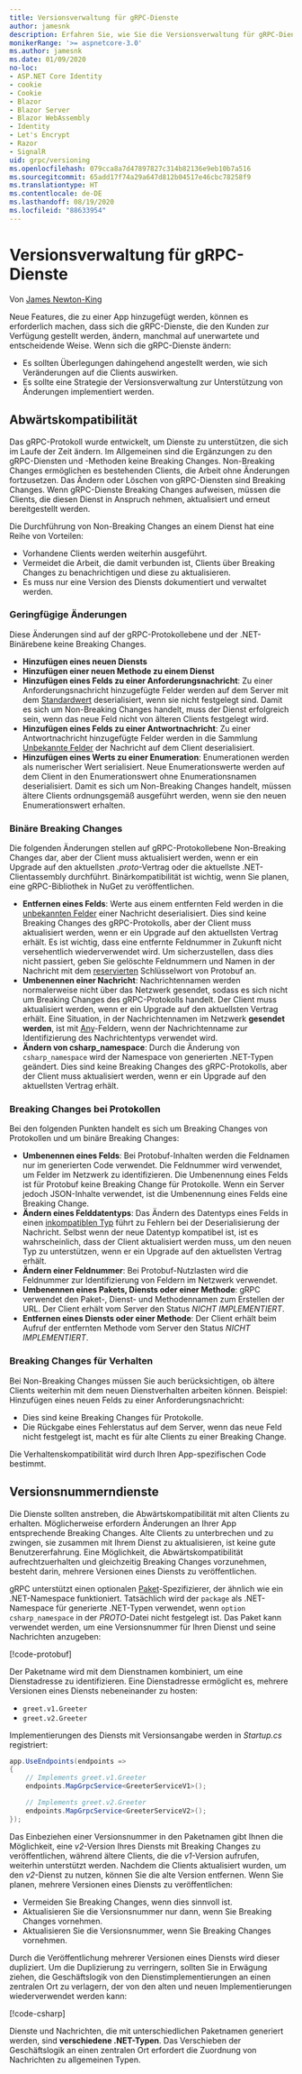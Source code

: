 ```yaml
---
title: Versionsverwaltung für gRPC-Dienste
author: jamesnk
description: Erfahren Sie, wie Sie die Versionsverwaltung für gRPC-Dienste durchführen können.
monikerRange: '>= aspnetcore-3.0'
ms.author: jamesnk
ms.date: 01/09/2020
no-loc:
- ASP.NET Core Identity
- cookie
- Cookie
- Blazor
- Blazor Server
- Blazor WebAssembly
- Identity
- Let's Encrypt
- Razor
- SignalR
uid: grpc/versioning
ms.openlocfilehash: 079cca8a7d47897827c314b82136e9eb10b7a516
ms.sourcegitcommit: 65add17f74a29a647d812b04517e46cbc78258f9
ms.translationtype: HT
ms.contentlocale: de-DE
ms.lasthandoff: 08/19/2020
ms.locfileid: "88633954"
---
```

# <a name="versioning-grpc-services"></a>Versionsverwaltung für gRPC-Dienste

Von [James Newton-King](https://twitter.com/jamesnk)

Neue Features, die zu einer App hinzugefügt werden, können es erforderlich machen, dass sich die gRPC-Dienste, die den Kunden zur Verfügung gestellt werden, ändern, manchmal auf unerwartete und entscheidende Weise. Wenn sich die gRPC-Dienste ändern:

* Es sollten Überlegungen dahingehend angestellt werden, wie sich Veränderungen auf die Clients auswirken.
* Es sollte eine Strategie der Versionsverwaltung zur Unterstützung von Änderungen implementiert werden.

## <a name="backwards-compatibility"></a>Abwärtskompatibilität

Das gRPC-Protokoll wurde entwickelt, um Dienste zu unterstützen, die sich im Laufe der Zeit ändern. Im Allgemeinen sind die Ergänzungen zu den gRPC-Diensten und -Methoden keine Breaking Changes. Non-Breaking Changes ermöglichen es bestehenden Clients, die Arbeit ohne Änderungen fortzusetzen. Das Ändern oder Löschen von gRPC-Diensten sind Breaking Changes. Wenn gRPC-Dienste Breaking Changes aufweisen, müssen die Clients, die diesen Dienst in Anspruch nehmen, aktualisiert und erneut bereitgestellt werden.

Die Durchführung von Non-Breaking Changes an einem Dienst hat eine Reihe von Vorteilen:

* Vorhandene Clients werden weiterhin ausgeführt.
* Vermeidet die Arbeit, die damit verbunden ist, Clients über Breaking Changes zu benachrichtigen und diese zu aktualisieren.
* Es muss nur eine Version des Diensts dokumentiert und verwaltet werden.

### <a name="non-breaking-changes"></a>Geringfügige Änderungen

Diese Änderungen sind auf der gRPC-Protokollebene und der .NET-Binärebene keine Breaking Changes.

* **Hinzufügen eines neuen Diensts**
* **Hinzufügen einer neuen Methode zu einem Dienst**
* **Hinzufügen eines Felds zu einer Anforderungsnachricht**: Zu einer Anforderungsnachricht hinzugefügte Felder werden auf dem Server mit dem [Standardwert](https://developers.google.com/protocol-buffers/docs/proto3#default) deserialisiert, wenn sie nicht festgelegt sind. Damit es sich um Non-Breaking Changes handelt, muss der Dienst erfolgreich sein, wenn das neue Feld nicht von älteren Clients festgelegt wird.
* **Hinzufügen eines Felds zu einer Antwortnachricht**: Zu einer Antwortnachricht hinzugefügte Felder werden in die Sammlung [Unbekannte Felder](https://developers.google.com/protocol-buffers/docs/proto3#unknowns) der Nachricht auf dem Client deserialisiert.
* **Hinzufügen eines Werts zu einer Enumeration**: Enumerationen werden als numerischer Wert serialisiert. Neue Enumerationswerte werden auf dem Client in den Enumerationswert ohne Enumerationsnamen deserialisiert. Damit es sich um Non-Breaking Changes handelt, müssen ältere Clients ordnungsgemäß ausgeführt werden, wenn sie den neuen Enumerationswert erhalten.

### <a name="binary-breaking-changes"></a>Binäre Breaking Changes

Die folgenden Änderungen stellen auf gRPC-Protokollebene Non-Breaking Changes dar, aber der Client muss aktualisiert werden, wenn er ein Upgrade auf den aktuellsten *.proto*-Vertrag oder die aktuellste .NET-Clientassembly durchführt. Binärkompatibilität ist wichtig, wenn Sie planen, eine gRPC-Bibliothek in NuGet zu veröffentlichen.

* **Entfernen eines Felds**: Werte aus einem entfernten Feld werden in die [unbekannten Felder](https://developers.google.com/protocol-buffers/docs/proto3#unknowns) einer Nachricht deserialisiert. Dies sind keine Breaking Changes des gRPC-Protokolls, aber der Client muss aktualisiert werden, wenn er ein Upgrade auf den aktuellsten Vertrag erhält. Es ist wichtig, dass eine entfernte Feldnummer in Zukunft nicht versehentlich wiederverwendet wird. Um sicherzustellen, dass dies nicht passiert, geben Sie gelöschte Feldnummern und Namen in der Nachricht mit dem [reservierten](https://developers.google.com/protocol-buffers/docs/proto3#reserved) Schlüsselwort von Protobuf an.
* **Umbenennen einer Nachricht**: Nachrichtennamen werden normalerweise nicht über das Netzwerk gesendet, sodass es sich nicht um Breaking Changes des gRPC-Protokolls handelt. Der Client muss aktualisiert werden, wenn er ein Upgrade auf den aktuellsten Vertrag erhält. Eine Situation, in der Nachrichtennamen im Netzwerk **gesendet werden**, ist mit [Any](https://developers.google.com/protocol-buffers/docs/proto3#any)-Feldern, wenn der Nachrichtenname zur Identifizierung des Nachrichtentyps verwendet wird.
* **Ändern von csharp_namespace**: Durch die Änderung von `csharp_namespace` wird der Namespace von generierten .NET-Typen geändert. Dies sind keine Breaking Changes des gRPC-Protokolls, aber der Client muss aktualisiert werden, wenn er ein Upgrade auf den aktuellsten Vertrag erhält.

### <a name="protocol-breaking-changes"></a>Breaking Changes bei Protokollen

Bei den folgenden Punkten handelt es sich um Breaking Changes von Protokollen und um binäre Breaking Changes:

* **Umbenennen eines Felds**: Bei Protobuf-Inhalten werden die Feldnamen nur im generierten Code verwendet. Die Feldnummer wird verwendet, um Felder im Netzwerk zu identifizieren. Die Umbenennung eines Felds ist für Protobuf keine Breaking Change für Protokolle. Wenn ein Server jedoch JSON-Inhalte verwendet, ist die Umbenennung eines Felds eine Breaking Change.
* **Ändern eines Felddatentyps**: Das Ändern des Datentyps eines Felds in einen [inkompatiblen Typ](https://developers.google.com/protocol-buffers/docs/proto3#updating) führt zu Fehlern bei der Deserialisierung der Nachricht. Selbst wenn der neue Datentyp kompatibel ist, ist es wahrscheinlich, dass der Client aktualisiert werden muss, um den neuen Typ zu unterstützen, wenn er ein Upgrade auf den aktuellsten Vertrag erhält.
* **Ändern einer Feldnummer**: Bei Protobuf-Nutzlasten wird die Feldnummer zur Identifizierung von Feldern im Netzwerk verwendet.
* **Umbenennen eines Pakets, Diensts oder einer Methode**: gRPC verwendet den Paket-, Dienst- und Methodennamen zum Erstellen der URL. Der Client erhält vom Server den Status *NICHT IMPLEMENTIERT*.
* **Entfernen eines Diensts oder einer Methode**: Der Client erhält beim Aufruf der entfernten Methode vom Server den Status *NICHT IMPLEMENTIERT*.

### <a name="behavior-breaking-changes"></a>Breaking Changes für Verhalten

Bei Non-Breaking Changes müssen Sie auch berücksichtigen, ob ältere Clients weiterhin mit dem neuen Dienstverhalten arbeiten können. Beispiel: Hinzufügen eines neuen Felds zu einer Anforderungsnachricht:

* Dies sind keine Breaking Changes für Protokolle.
* Die Rückgabe eines Fehlerstatus auf dem Server, wenn das neue Feld nicht festgelegt ist, macht es für alte Clients zu einer Breaking Change.

Die Verhaltenskompatibilität wird durch Ihren App-spezifischen Code bestimmt.

## <a name="version-number-services"></a>Versionsnummerndienste

Die Dienste sollten anstreben, die Abwärtskompatibilität mit alten Clients zu erhalten. Möglicherweise erfordern Änderungen an Ihrer App entsprechende Breaking Changes. Alte Clients zu unterbrechen und zu zwingen, sie zusammen mit Ihrem Dienst zu aktualisieren, ist keine gute Benutzererfahrung. Eine Möglichkeit, die Abwärtskompatibilität aufrechtzuerhalten und gleichzeitig Breaking Changes vorzunehmen, besteht darin, mehrere Versionen eines Diensts zu veröffentlichen.

gRPC unterstützt einen optionalen [Paket](https://developers.google.com/protocol-buffers/docs/proto3#packages)-Spezifizierer, der ähnlich wie ein .NET-Namespace funktioniert. Tatsächlich wird der `package` als .NET-Namespace für generierte .NET-Typen verwendet, wenn `option csharp_namespace` in der *PROTO*-Datei nicht festgelegt ist. Das Paket kann verwendet werden, um eine Versionsnummer für Ihren Dienst und seine Nachrichten anzugeben:

[!code-protobuf[](versioning/sample/greet.v1.proto?highlight=3)]

Der Paketname wird mit dem Dienstnamen kombiniert, um eine Dienstadresse zu identifizieren. Eine Dienstadresse ermöglicht es, mehrere Versionen eines Diensts nebeneinander zu hosten:

* `greet.v1.Greeter`
* `greet.v2.Greeter`

Implementierungen des Diensts mit Versionsangabe werden in *Startup.cs* registriert:

```csharp
app.UseEndpoints(endpoints =>
{
    // Implements greet.v1.Greeter
    endpoints.MapGrpcService<GreeterServiceV1>();

    // Implements greet.v2.Greeter
    endpoints.MapGrpcService<GreeterServiceV2>();
});
```

Das Einbeziehen einer Versionsnummer in den Paketnamen gibt Ihnen die Möglichkeit, eine *v2*-Version Ihres Diensts mit Breaking Changes zu veröffentlichen, während ältere Clients, die die *v1*-Version aufrufen, weiterhin unterstützt werden. Nachdem die Clients aktualisiert wurden, um den *v2*-Dienst zu nutzen, können Sie die alte Version entfernen. Wenn Sie planen, mehrere Versionen eines Diensts zu veröffentlichen:

* Vermeiden Sie Breaking Changes, wenn dies sinnvoll ist.
* Aktualisieren Sie die Versionsnummer nur dann, wenn Sie Breaking Changes vornehmen.
* Aktualisieren Sie die Versionsnummer, wenn Sie Breaking Changes vornehmen.

Durch die Veröffentlichung mehrerer Versionen eines Diensts wird dieser dupliziert. Um die Duplizierung zu verringern, sollten Sie in Erwägung ziehen, die Geschäftslogik von den Dienstimplementierungen an einen zentralen Ort zu verlagern, der von den alten und neuen Implementierungen wiederverwendet werden kann:

[!code-csharp[](versioning/sample/GreeterServiceV1.cs?highlight=10,19)]

Dienste und Nachrichten, die mit unterschiedlichen Paketnamen generiert werden, sind **verschiedene .NET-Typen**. Das Verschieben der Geschäftslogik an einen zentralen Ort erfordert die Zuordnung von Nachrichten zu allgemeinen Typen.
